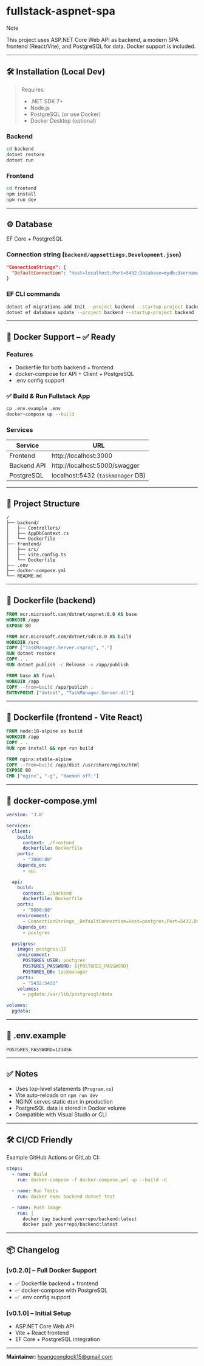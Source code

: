 # fullstack-aspnet-spa

> [!NOTE]  
> This project uses ASP.NET Core Web API as backend, a modern SPA frontend (React/Vite), and PostgreSQL for data. Docker support is included.

---

## 🛠 Installation (Local Dev)

> Requires:
> - .NET SDK 7+
> - Node.js
> - PostgreSQL (or use Docker)
> - Docker Desktop (optional)

### Backend

```bash
cd backend
dotnet restore
dotnet run
```

### Frontend

```bash
cd frontend
npm install
npm run dev
```

---

## ⚙️ Database

EF Core + PostgreSQL

### Connection string (`backend/appsettings.Development.json`)

```json
"ConnectionStrings": {
  "DefaultConnection": "Host=localhost;Port=5432;Database=mydb;Username=postgres;Password=yourpassword"
}
```

### EF CLI commands

```bash
dotnet ef migrations add Init --project backend --startup-project backend
dotnet ef database update --project backend --startup-project backend
```

---

## 🐳 Docker Support – ✅ Ready

### Features

- Dockerfile for both backend + frontend
- docker-compose for API + Client + PostgreSQL
- .env config support

### ✅ Build & Run Fullstack App

```bash
cp .env.example .env
docker-compose up --build
```

### Services

| Service     | URL                          |
|-------------|------------------------------|
| Frontend    | http://localhost:3000        |
| Backend API | http://localhost:5000/swagger|
| PostgreSQL  | localhost:5432 (`taskmanager` DB)

---

## 📁 Project Structure

```
/
├── backend/
│   ├── Controllers/
│   ├── AppDbContext.cs
│   └── Dockerfile
├── frontend/
│   ├── src/
│   ├── vite.config.ts
│   └── Dockerfile
├── .env
├── docker-compose.yml
└── README.md
```

---

## 🐳 Dockerfile (backend)

```dockerfile
FROM mcr.microsoft.com/dotnet/aspnet:8.0 AS base
WORKDIR /app
EXPOSE 80

FROM mcr.microsoft.com/dotnet/sdk:8.0 AS build
WORKDIR /src
COPY ["TaskManager.Server.csproj", "."]
RUN dotnet restore
COPY . .
RUN dotnet publish -c Release -o /app/publish

FROM base AS final
WORKDIR /app
COPY --from=build /app/publish .
ENTRYPOINT ["dotnet", "TaskManager.Server.dll"]
```

---

## 🐳 Dockerfile (frontend - Vite React)

```dockerfile
FROM node:18-alpine as build
WORKDIR /app
COPY . .
RUN npm install && npm run build

FROM nginx:stable-alpine
COPY --from=build /app/dist /usr/share/nginx/html
EXPOSE 80
CMD ["nginx", "-g", "daemon off;"]
```

---

## 🐳 docker-compose.yml

```yaml
version: '3.8'

services:
  client:
    build:
      context: ./frontend
      dockerfile: Dockerfile
    ports:
      - "3000:80"
    depends_on:
      - api

  api:
    build:
      context: ./backend
      dockerfile: Dockerfile
    ports:
      - "5000:80"
    environment:
      - ConnectionStrings__DefaultConnection=Host=postgres;Port=5432;Database=taskmanager;Username=postgres;Password=${POSTGRES_PASSWORD}
    depends_on:
      - postgres

  postgres:
    image: postgres:15
    environment:
      POSTGRES_USER: postgres
      POSTGRES_PASSWORD: ${POSTGRES_PASSWORD}
      POSTGRES_DB: taskmanager
    ports:
      - "5432:5432"
    volumes:
      - pgdata:/var/lib/postgresql/data

volumes:
  pgdata:
```

---

## 🔐 .env.example

```env
POSTGRES_PASSWORD=123456
```

---

## ✅ Notes

- Uses top-level statements (`Program.cs`)
- Vite auto-reloads on `npm run dev`
- NGINX serves static `dist` in production
- PostgreSQL data is stored in Docker volume
- Compatible with Visual Studio or CLI

---

## 🛠 CI/CD Friendly

Example GitHub Actions or GitLab CI:

```yaml
steps:
  - name: Build
    run: docker-compose -f docker-compose.yml up --build -d

  - name: Run Tests
    run: docker exec backend dotnet test

  - name: Push Image
    run: |
      docker tag backend yourrepo/backend:latest
      docker push yourrepo/backend:latest
```

---

## 📦 Changelog

### [v0.2.0] – Full Docker Support

- ✅ Dockerfile backend + frontend
- ✅ docker-compose with PostgreSQL
- ✅ .env config support

### [v0.1.0] – Initial Setup

- ASP.NET Core Web API
- Vite + React frontend
- EF Core + PostgreSQL integration

---

**Maintainer:** [hoangconglock15@gmail.com](mailto:hoangconglock15@gmail.com)
